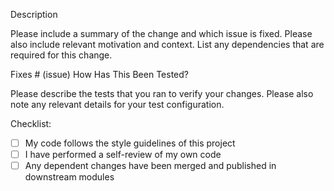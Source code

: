 Description

Please include a summary of the change and which issue is fixed. Please also include relevant motivation and context. List any dependencies that are required for this change.

Fixes # (issue)
How Has This Been Tested?

Please describe the tests that you ran to verify your changes. Please also note any relevant details for your test configuration.


Checklist:
 
- [ ]    My code follows the style guidelines of this project
- [ ]    I have performed a self-review of my own code
- [ ]   Any dependent changes have been merged and published in downstream modules
